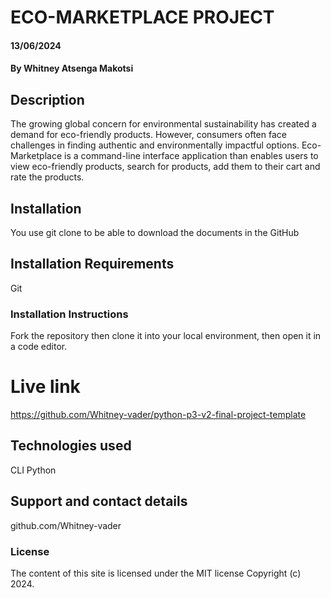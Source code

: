 # ECO-MARKETPLACE PROJECT

#### 13/06/2024

#### By Whitney Atsenga Makotsi 

## Description
The growing global concern for environmental sustainability has created a demand for eco-friendly products. However, consumers often face challenges in finding authentic and environmentally impactful options. Eco-Marketplace is a command-line interface application than enables users to view eco-friendly products, search for products, add them to their cart and rate the products.

## Installation
You use git clone to be able to download the documents in the GitHub

## Installation Requirements
Git

### Installation Instructions
Fork the repository then clone it into your local environment, then open it in a code editor.

# Live link
https://github.com/Whitney-vader/python-p3-v2-final-project-template

## Technologies used
CLI
Python

## Support and contact details
github.com/Whitney-vader

### License
The content of this site is licensed under the MIT license
Copyright (c) 2024.